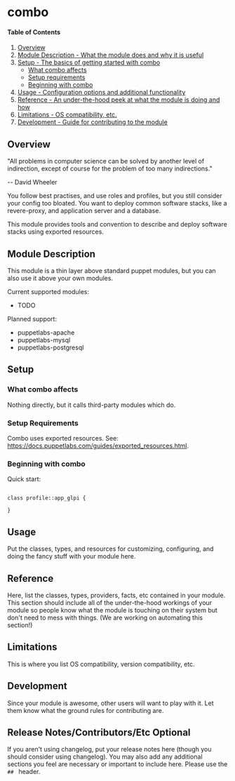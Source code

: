 # combo

#### Table of Contents

1. [Overview](#overview)
2. [Module Description - What the module does and why it is useful](#module-description)
3. [Setup - The basics of getting started with combo](#setup)
    * [What combo affects](#what-combo-affects)
    * [Setup requirements](#setup-requirements)
    * [Beginning with combo](#beginning-with-combo)
4. [Usage - Configuration options and additional functionality](#usage)
5. [Reference - An under-the-hood peek at what the module is doing and how](#reference)
5. [Limitations - OS compatibility, etc.](#limitations)
6. [Development - Guide for contributing to the module](#development)

## Overview

"All problems in computer science can be solved by another level of indirection, except of course for the problem of too many indirections."

-- David Wheeler

You follow best practises, and use roles and profiles, but you still consider your config too bloated.
You want to deploy common software stacks, like a revere-proxy, and application server and a database.

This module provides tools and convention to describe and deploy software stacks using exported resources.

## Module Description

This module is a thin layer above standard puppet modules, but you can also use it above your own modules.

Current supported modules:
* TODO

Planned support:
* puppetlabs-apache
* puppetlabs-mysql
* puppetlabs-postgresql

## Setup

### What combo affects

Nothing directly, but it calls third-party modules which do.

### Setup Requirements

Combo uses exported resources. See: <https://docs.puppetlabs.com/guides/exported_resources.html>.

### Beginning with combo

Quick start:

```puppet

class profile::app_glpi {

}

```


## Usage

Put the classes, types, and resources for customizing, configuring, and doing
the fancy stuff with your module here.

## Reference

Here, list the classes, types, providers, facts, etc contained in your module.
This section should include all of the under-the-hood workings of your module so
people know what the module is touching on their system but don't need to mess
with things. (We are working on automating this section!)

## Limitations

This is where you list OS compatibility, version compatibility, etc.

## Development

Since your module is awesome, other users will want to play with it. Let them
know what the ground rules for contributing are.

## Release Notes/Contributors/Etc **Optional**

If you aren't using changelog, put your release notes here (though you should
consider using changelog). You may also add any additional sections you feel are
necessary or important to include here. Please use the `## ` header.
